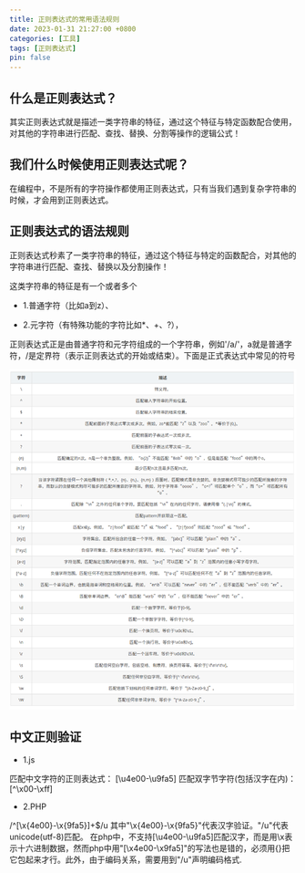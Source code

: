 ```yaml
---
title: 正则表达式的常用语法规则
date: 2023-01-31 21:27:00 +0800
categories: [工具]
tags: [正则表达式]
pin: false
---
```


## 什么是正则表达式？

其实正则表达式就是描述一类字符串的特征，通过这个特征与特定函数配合使用，对其他的字符串进行匹配、查找、替换、分割等操作的逻辑公式！

## 我们什么时候使用正则表达式呢？

在编程中，不是所有的字符操作都使用正则表达式，只有当我们遇到复杂字符串的时候，才会用到正则表达式。

## 正则表达式的语法规则

正则表达式秒素了一类字符串的特征，通过这个特征与特定的函数配合，对其他的字符串进行匹配、查找、替换以及分割操作！

这类字符串的特征是有一个或者多个

- 1.普通字符（比如a到z）、

- 2.元字符（有特殊功能的字符比如*、+、?），

正则表达式正是由普通字符和元字符组成的一个字符串，例如'/a/'，a就是普通字符，/是定界符（表示正则表达式的开始或结束）。下面是正式表达式中常见的符号

![01.png](/img/tools/08-01.png)

## 中文正则验证

- 1.js

匹配中文字符的正则表达式： \[\u4e00-\u9fa5\]
匹配双字节字符(包括汉字在内)：\[^\x00-\xff\]

- 2.PHP

/^\[\x{4e00}-\x{9fa5}\]+$/u
其中"\x{4e00}-\x{9fa5}"代表汉字验证。"/u"代表unicode(utf-8)匹配。
在php中，不支持\[\u4e00-\u9fa5\]匹配汉字，而是用\x表示十六进制数据，然而php中用"\[\x4e00-\x9fa5\]"的写法也是错的，必须用{}把它包起来才行。此外，由于编码关系，需要用到"/u"声明编码格式.
